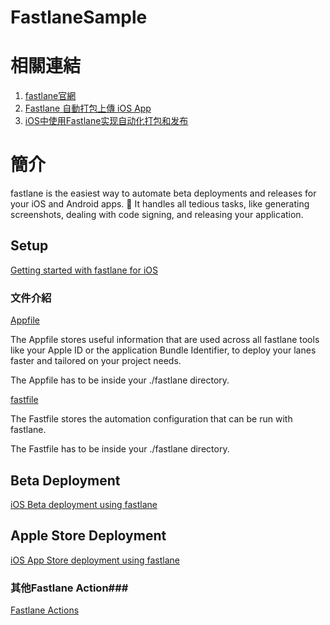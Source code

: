 # FastlaneSample

# 相關連結 #
1. [fastlane官網](https://docs.fastlane.tools)
2. [Fastlane 自動打包上傳 iOS App](https://ios.devdon.com/archives/746)
3. [iOS中使用Fastlane实现自动化打包和发布](http://www.cocoachina.com/ios/20170519/19317.html)

# 簡介 # 

fastlane is the easiest way to automate beta deployments and releases for your iOS and Android apps. 🚀 It handles all tedious tasks, like generating screenshots, dealing with code signing, and releasing your application.

## Setup ##

[Getting started with fastlane for iOS](https://docs.fastlane.tools/getting-started/ios/setup/)

### 文件介紹 ###

[Appfile](https://docs.fastlane.tools/advanced/Appfile/#appfile)

The Appfile stores useful information that are used across all fastlane tools like your Apple ID or the application Bundle Identifier, to deploy your lanes faster and tailored on your project needs.

The Appfile has to be inside your ./fastlane directory.

[fastfile](https://docs.fastlane.tools/advanced/Fastfile/#fastfile)

The Fastfile stores the automation configuration that can be run with fastlane.

The Fastfile has to be inside your ./fastlane directory.

## Beta Deployment ##

[iOS Beta deployment using fastlane](https://docs.fastlane.tools/getting-started/ios/beta-deployment/)

## Apple Store Deployment ##

[iOS App Store deployment using fastlane](https://docs.fastlane.tools/getting-started/ios/appstore-deployment/)

### 其他Fastlane Action###

[Fastlane Actions](https://docs.fastlane.tools/actions/)
